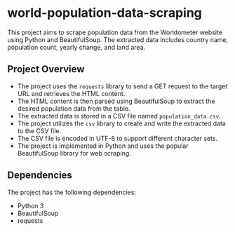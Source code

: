 # world-population-data-scraping

This project aims to scrape population data from the Worldometer website using Python and BeautifulSoup. The extracted data includes country name, population count, yearly change, and land area.

## Project Overview

- The project uses the `requests` library to send a GET request to the target URL and retrieves the HTML content.
- The HTML content is then parsed using BeautifulSoup to extract the desired population data from the table.
- The extracted data is stored in a CSV file named `population_data.csv`.
- The project utilizes the `csv` library to create and write the extracted data to the CSV file.
- The CSV file is encoded in UTF-8 to support different character sets.
- The project is implemented in Python and uses the popular BeautifulSoup library for web scraping.

## Dependencies

The project has the following dependencies:

- Python 3
- BeautifulSoup
- requests

